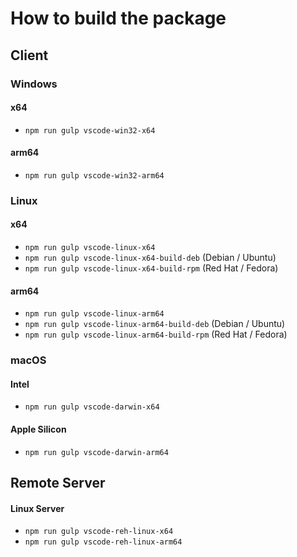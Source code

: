 # How to build the package

## Client
### Windows
#### x64
- `npm run gulp vscode-win32-x64`

#### arm64
- `npm run gulp vscode-win32-arm64`

### Linux
#### x64
- `npm run gulp vscode-linux-x64`
- `npm run gulp vscode-linux-x64-build-deb` (Debian / Ubuntu)
- `npm run gulp vscode-linux-x64-build-rpm` (Red Hat / Fedora)

#### arm64
- `npm run gulp vscode-linux-arm64`
- `npm run gulp vscode-linux-arm64-build-deb` (Debian / Ubuntu)
- `npm run gulp vscode-linux-arm64-build-rpm` (Red Hat / Fedora)

### macOS
#### Intel
- `npm run gulp vscode-darwin-x64`
#### Apple Silicon
- `npm run gulp vscode-darwin-arm64`

## Remote Server
#### Linux Server
- `npm run gulp vscode-reh-linux-x64`
- `npm run gulp vscode-reh-linux-arm64`

